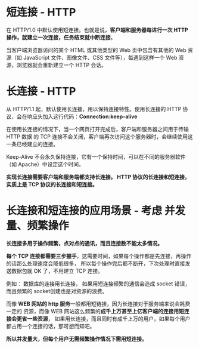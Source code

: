 # 短连接 - HTTP

在 HTTP/1.0 中默认使⽤短连接。也就是说，**客户端和服务器每进⾏⼀次 HTTP 操作，就建⽴⼀次连接，任务结束就中断连接**。

当客户端浏览器访问的某个 HTML 或其他类型的 Web 页中包含有其他的 Web 资源（如 JavaScript ⽂件、图像⽂件、CSS ⽂件等），每遇到这样⼀个 Web 资源，浏览器就会重新建⽴⼀个 HTTP 会话。



# 长连接 - HTTP

从 HTTP/1.1 起，默认使⽤长连接，⽤以保持连接特性。使⽤长连接的 HTTP 协议，会在响应头加⼊这⾏代码：**Connection:keep-alive**

在使⽤长连接的情况下，当⼀个⽹页打开完成后，客户端和服务器之间⽤于传输 HTTP 数据 的 TCP 连接不会关闭，客户端再次访问这个服务器时，会继续使⽤这⼀条已经建⽴的连接。

Keep-Alive 不会永久保持连接，它有⼀个保持时间，可以在不同的服务器软件（如 Apache）中设定这个时间。



**实现长连接需要客户端和服务端都⽀持长连接。 HTTP 协议的长连接和短连接，实质上是 TCP 协议的长连接和短连接。**



# 长连接和短连接的应⽤场景 - 考虑 并发量、频繁操作

**长连接多⽤于操作频繁，点对点的通讯，⽽且连接数不能太多情况。**

**每个 TCP 连接都需要三步握⼿**，这需要时间，如果每个操作都是先连接，再操作的话那么处理速度会降低很多， 所以每个操作完后都不断开，下次处理时直接发送数据包就 OK 了，不⽤建⽴ TCP 连接。

例如： 数据库的连接⽤长连接， 如果⽤短连接频繁的通信会造成 socket 错误，⽽且频繁的 socket创建也是对资源的浪费。



⽽像 **WEB ⽹站的 http 服务**⼀般都⽤短链接，因为长连接对于服务端来说会耗费⼀定的 资源，⽽像 WEB ⽹站这么频繁的**成千上万甚⾄上亿客户端的连接⽤短连接会更省⼀些资源**， 如果⽤长连接，⽽且同时有成千上万的⽤户，如果每个⽤户都占⽤⼀个连接的话，那可想⽽知吧。

**所以并发量⼤，但每个⽤户⽆需频繁操作情况下需⽤短连接。**


